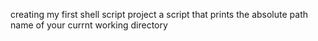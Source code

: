 creating my first shell script project
a script that prints the absolute path name of your currnt working directory
